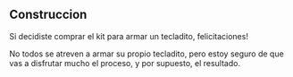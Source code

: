## Construccion

Si decidiste comprar el kit para armar un tecladito, felicitaciones!

No todos se atreven a armar su propio tecladito, pero estoy seguro de que vas a disfrutar mucho el proceso, y por supuesto, el resultado.


